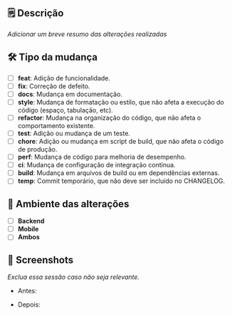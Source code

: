 ## 🗒️ Descrição

*Adicionar um breve resumo das alterações realizadas*

## 🛠️ Tipo da mudança

- [ ] **feat**: Adição de funcionalidade.
- [ ] **fix**: Correção de defeito.
- [ ] **docs**: Mudança em documentação.
- [ ] **style**: Mudança de formatação ou estilo, que não afeta a execução do código (espaço, tabulação, etc).
- [ ] **refactor**: Mudança na organização do código, que não afeta o comportamento existente.
- [ ] **test**: Adição ou mudança de um teste.
- [ ] **chore**: Adição ou mudança em script de build, que não afeta o código de produção.
- [ ] **perf**: Mudança de código para melhoria de desempenho.
- [ ] **ci**: Mudança de configuração de integração contínua.
- [ ] **build**: Mudança em arquivos de build ou em dependências externas.
- [ ] **temp**: Commit temporário, que não deve ser incluído no CHANGELOG.

## 📱 Ambiente das alterações

- [ ] **Backend**
- [ ] **Mobile**
- [ ] **Ambos**

## 📸 Screenshots

*Exclua essa sessão caso não seja relevante.*

- Antes:

- Depois:
